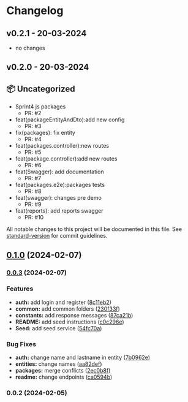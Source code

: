 # Changelog
## v0.2.1 - 20-03-2024
- no changes
## v0.2.0 - 20-03-2024
## 📦 Uncategorized

- Sprint4 js packages
   - PR: #2
- feat(packageEntityAndDto):add new config
   - PR: #3
- fix(packages): fix entity
   - PR: #4
- feat(packages.controller):new routes
   - PR: #5
- feat(package.controller):add new routes
   - PR: #6
- feat(Swagger): add documentation
   - PR: #7
- feat(packages.e2e):packages tests
   - PR: #8
- feat(swagger): changes pre demo
   - PR: #9
- feat(reports): add reports swagger
   - PR: #10



All notable changes to this project will be documented in this file. See [standard-version](https://github.com/conventional-changelog/standard-version) for commit guidelines.

## [0.1.0](https://github.com/javiertrombetta/p5-box-back/compare/v0.0.3...v0.1.0) (2024-02-07)

### [0.0.3](https://github.com/javiertrombetta/p5-box-back/compare/v0.0.2...v0.0.3) (2024-02-07)

### Features

- **auth:** add login and register ([8c11eb2](https://github.com/javiertrombetta/p5-box-back/commit/8c11eb26c8179ec3ba7fea7919b7b80b6c011f3e))
- **common:** add common folders ([230f33f](https://github.com/javiertrombetta/p5-box-back/commit/230f33fe076084baf880c0c850bcd4a07f826172))
- **constants:** add response messages ([87ca21b](https://github.com/javiertrombetta/p5-box-back/commit/87ca21b5f979683cb4e88742e5c9f39b019dfb6b))
- **README:** add seed instructions ([c0c296e](https://github.com/javiertrombetta/p5-box-back/commit/c0c296e9a62b67d550fdf6678a1ec1fd76c1e808))
- **Seed:** add seed service ([54fc70a](https://github.com/javiertrombetta/p5-box-back/commit/54fc70a4cd792c8ad159d3fef32790797dab35a3))

### Bug Fixes

- **auth:** change name and lastname in entity ([7b0962e](https://github.com/javiertrombetta/p5-box-back/commit/7b0962eaf8efa5593d5ca376c1630821c180598e))
- **entities:** change names ([aa82def](https://github.com/javiertrombetta/p5-box-back/commit/aa82def57a8484f536a0ef317947f8f6fd5bf4bf))
- **packages:** merge conflicts ([2ec0b8f](https://github.com/javiertrombetta/p5-box-back/commit/2ec0b8f8bf10ee1969b32d0a45eee1a8d4a1529d))
- **readme:** change endpoints ([ca0594b](https://github.com/javiertrombetta/p5-box-back/commit/ca0594b086dd1ab9c9a7df97ce238e192a5db66a))

### 0.0.2 (2024-02-05)

